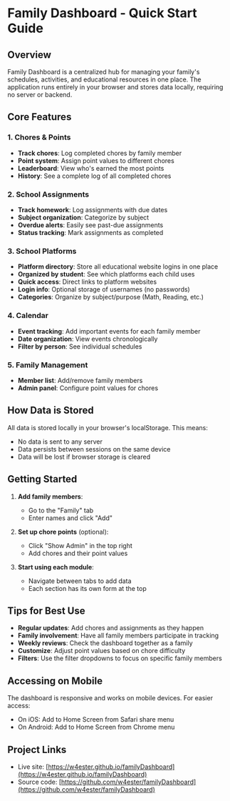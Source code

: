 # Family Dashboard - Quick Start Guide

## Overview
Family Dashboard is a centralized hub for managing your family's schedules, activities, and educational resources in one place. The application runs entirely in your browser and stores data locally, requiring no server or backend.

## Core Features

### 1. Chores & Points
- **Track chores**: Log completed chores by family member
- **Point system**: Assign point values to different chores
- **Leaderboard**: View who's earned the most points
- **History**: See a complete log of all completed chores

### 2. School Assignments
- **Track homework**: Log assignments with due dates
- **Subject organization**: Categorize by subject
- **Overdue alerts**: Easily see past-due assignments
- **Status tracking**: Mark assignments as completed

### 3. School Platforms
- **Platform directory**: Store all educational website logins in one place
- **Organized by student**: See which platforms each child uses
- **Quick access**: Direct links to platform websites
- **Login info**: Optional storage of usernames (no passwords)
- **Categories**: Organize by subject/purpose (Math, Reading, etc.)

### 4. Calendar
- **Event tracking**: Add important events for each family member
- **Date organization**: View events chronologically
- **Filter by person**: See individual schedules

### 5. Family Management
- **Member list**: Add/remove family members
- **Admin panel**: Configure point values for chores

## How Data is Stored
All data is stored locally in your browser's localStorage. This means:
- No data is sent to any server
- Data persists between sessions on the same device
- Data will be lost if browser storage is cleared

## Getting Started

1. **Add family members**:
   - Go to the "Family" tab
   - Enter names and click "Add"

2. **Set up chore points** (optional):
   - Click "Show Admin" in the top right
   - Add chores and their point values

3. **Start using each module**:
   - Navigate between tabs to add data
   - Each section has its own form at the top

## Tips for Best Use

- **Regular updates**: Add chores and assignments as they happen
- **Family involvement**: Have all family members participate in tracking
- **Weekly reviews**: Check the dashboard together as a family
- **Customize**: Adjust point values based on chore difficulty
- **Filters**: Use the filter dropdowns to focus on specific family members

## Accessing on Mobile
The dashboard is responsive and works on mobile devices. For easier access:
- On iOS: Add to Home Screen from Safari share menu
- On Android: Add to Home Screen from Chrome menu

## Project Links
- Live site: [https://w4ester.github.io/familyDashboard](https://w4ester.github.io/familyDashboard)
- Source code: [https://github.com/w4ester/familyDashboard](https://github.com/w4ester/familyDashboard)